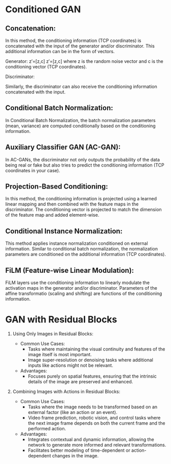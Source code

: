 # Conditioned GAN

## Concatenation:

In this method, the conditioning information (TCP coordinates) is concatenated with the input of the generator and/or discriminator. This additional information can be in the form of vectors.

Generator:
z′=[z,c]
z′=[z,c]
where z is the random noise vector and c is the conditioning vector (TCP coordinates).

Discriminator:

Similarly, the discriminator can also receive the conditioning information concatenated with the input.

## Conditional Batch Normalization:

In Conditional Batch Normalization, the batch normalization parameters (mean, variance) are computed conditionally based on the conditioning information.

## Auxiliary Classifier GAN (AC-GAN):

In AC-GANs, the discriminator not only outputs the probability of the data being real or fake but also tries to predict the conditioning information (TCP coordinates in your case).

## Projection-Based Conditioning:

In this method, the conditioning information is projected using a learned linear mapping and then combined with the feature maps in the discriminator. The conditioning vector is projected to match the dimension of the feature map and added element-wise.

## Conditional Instance Normalization:

This method applies instance normalization conditioned on external information. Similar to conditional batch normalization, the normalization parameters are conditioned on the additional information (TCP coordinates).

## FiLM (Feature-wise Linear Modulation):

FiLM layers use the conditioning information to linearly modulate the activation maps in the generator and/or discriminator. Parameters of the affine transformatio (scaling and shifting) are functions of the conditioning information.


# GAN with Residual Blocks

1. Using Only Images in Residual Blocks:
   - Common Use Cases:
     - Tasks where maintaining the visual continuity and features of the image itself is most important.
     - Image super-resolution or denoising tasks where additional inputs like actions might not be relevant.
   - Advantages:
     - Focuses purely on spatial features, ensuring that the intrinsic details of the image are preserved and enhanced.

2. Combining Images with Actions in Residual Blocks:
   - Common Use Cases:
     - Tasks where the image needs to be transformed based on an external factor (like an action or an event).
     - Video frame prediction, robotic vision, and control tasks where the next image frame depends on both the current frame and the performed action.
   - Advantages:
     - Integrates contextual and dynamic information, allowing the network to generate more informed and relevant transformations.
     - Facilitates better modeling of time-dependent or action-dependent changes in the image.
